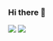 ### Hi there 👋

<!--
**kaueciglioni/kaueciglioni** is a ✨ _special_ ✨ repository because its `README.md` (this file) appears on your GitHub profile.

Here are some ideas to get you started:

- 🔭 I’m currently working on ...
- 🌱 I’m currently learning ...
- 👯 I’m looking to collaborate on ...
- 🤔 I’m looking for help with ...
- 💬 Ask me about ...
- 📫 How to reach me: ...
- 😄 Pronouns: ...
- ⚡ Fun fact: ...
-->

[<img src="https://img.shields.io/badge/LinkedIn-0077B5?style=for-the-badge&logo=linkedin&logoColor=white">](https://www.linkedin.com/in/kaue-ciglioni/)
<a href="mailto:kaueciglioni@hotmail.com">
<img src="https://img.shields.io/badge/Gmail-D14836?style=for-the-badge&logo=gmail&logoColor=white"/>
</a>
